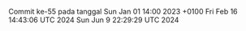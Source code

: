 Commit ke-55 pada tanggal Sun Jan 01 14:00 2023 +0100
Fri Feb 16 14:43:06 UTC 2024
Sun Jun  9 22:29:29 UTC 2024
